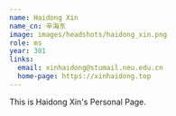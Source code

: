 ```yaml
---
name: Haidong Xin
name_cn: 辛海东
image: images/headshots/haidong_xin.png
role: ms
year: 301
links:
  email: xinhaidong@stumail.neu.edu.cn
  home-page: https://xinhaidong.top
---
```


This is Haidong Xin's Personal Page.